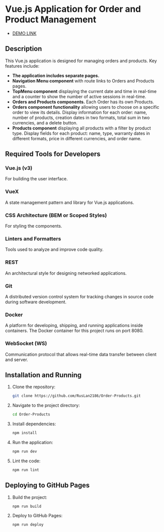 # Vue.js Application for Order and Product Management

-  [DEMO LINK](https://ruslan2186.github.io/Order-Products/#/)  

## Description

This Vue.js application is designed for managing orders and products. Key features include:

- **The application includes separate pages.**
- **Navigation Menu component** with route links to Orders and Products pages.
- **TopMenu component** displaying the current date and time in real-time and a counter to show the number of active sessions in real-time.
-  **Orders and Products components.** Each Order has its own Products.
-  **Orders component functionality** allowing users to choose on a specific order to view its details. Display information for each order: name, number of products, creation dates in two formats, total sum in two currencies, and a delete button.
-  **Products component** displaying all products with a filter by product type. Display fields for each product: name, type, warranty dates in different formats, price in different currencies, and order name.

## Required Tools for Developers

### Vue.js (v3)
For building the user interface.

### VueX
A state management pattern and library for Vue.js applications.

### CSS Architecture (BEM or Scoped Styles)
For styling the components.

### Linters and Formatters
Tools used to analyze and improve code quality. 

### REST
An architectural style for designing networked applications.

### Git
A distributed version control system for tracking changes in source code during software development. 

### Docker
A platform for developing, shipping, and running applications inside containers. The Docker container for this project runs on port 8080.

### WebSocket (WS)
Communication protocol that allows real-time data transfer between client and server.

## Installation and Running

1. Clone the repository:
    ```sh
    git clone https://github.com/RusLan2186/Order-Products.git
    ```
2. Navigate to the project directory:
    ```sh
    cd Order-Products
    ```
3. Install dependencies:
    ```sh
    npm install
    ```
4. Run the application:
    ```sh
    npm run dev
    ```
5. Lint the code:
    ```sh
    npm run lint
    ```

## Deploying to GitHub Pages

1. Build the project:
    ```sh
    npm run build
    ```
2. Deploy to GitHub Pages:
    ```sh
    npm run deploy
    ```

